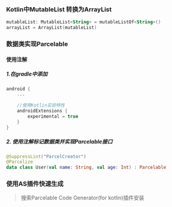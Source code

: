### Kotlin中MutableList 转换为ArrayList

```kotlin
mutableList: MutableList<String> = mutableListOf<String>()
arrayList = ArrayList(mutableList)
```



### 数据类实现Parcelable

#### 使用注解

##### 1.在gradle中添加

```groovy
android {
    ...
   
    //使用Kotlin实验特性    
    androidExtensions {
        experimental = true
    }
}
```



##### 2. 使用注解标记数据类并实现Parcelable接口

```kotlin
@SuppressLint("ParcelCreator")
@Parcelize
data class User(val name: String, val age: Int) : Parcelable
```



### 使用AS插件快速生成

> 搜索Parcelable Code Generator(for kotlin)插件安装

